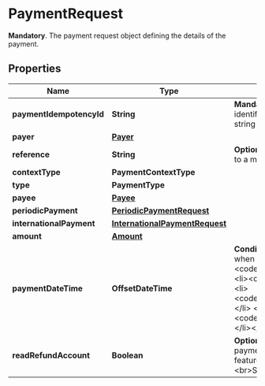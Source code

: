 

# PaymentRequest

__Mandatory__. The payment request object defining the details of the payment.

## Properties

Name | Type | Description | Notes
------------ | ------------- | ------------- | -------------
**paymentIdempotencyId** | **String** | __Mandatory__. A unique identifier that you must provide to identify the payment. This can be any alpha-numeric string but is limited to a maximum of 35 characters. | 
**payer** | [**Payer**](Payer.md) |  |  [optional]
**reference** | **String** | __Optional__. The payment reference or description. Limited to a maximum of 18 characters long. |  [optional]
**contextType** | **PaymentContextType** |  |  [optional]
**type** | **PaymentType** |  | 
**payee** | [**Payee**](Payee.md) |  | 
**periodicPayment** | [**PeriodicPaymentRequest**](PeriodicPaymentRequest.md) |  |  [optional]
**internationalPayment** | [**InternationalPaymentRequest**](InternationalPaymentRequest.md) |  |  [optional]
**amount** | [**Amount**](Amount.md) |  | 
**paymentDateTime** | **OffsetDateTime** | __Conditional__. Used to specify the date of the payment when the payment type is one of the following:&lt;ul&gt;    &lt;li&gt;&lt;code&gt;DOMESTIC_SCHEDULED_PAYMENT&lt;/code&gt;&lt;/li&gt;    &lt;li&gt;&lt;code&gt;DOMESTIC_PERIODIC_PAYMENT&lt;/code&gt;&lt;/li&gt;    &lt;li&gt;&lt;code&gt;INTERNATIONAL_SCHEDULED_PAYMENT&lt;/code&gt;&lt;/li&gt;    &lt;li&gt;&lt;code&gt;INTERNATIONAL_PERIODIC_PAYMENT&lt;/code&gt;&lt;/li&gt;&lt;/ul&gt; |  [optional]
**readRefundAccount** | **Boolean** | __Optional__. Used to request the payer details in the payment response when the &#x60;Institution&#x60; provides the feature &#x60;READ_DOMESTIC_SINGLE_REFUND&#x60;.&lt;br&gt;&lt;br&gt;See [Reverse Payments](https://docs.yapily.com/pages/knowledge/open-banking/reverse_payments/) for more information. |  [optional]



